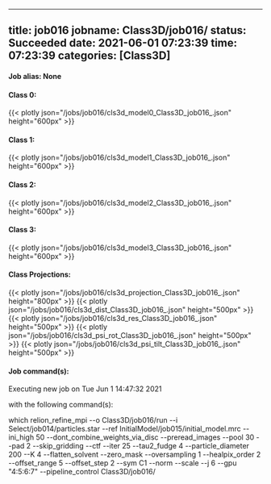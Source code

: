 
---
title: job016
jobname: Class3D/job016/
status: Succeeded
date: 2021-06-01 07:23:39
time: 07:23:39
categories: [Class3D]
---

#### Job alias: None

#### Class 0:
{{< plotly json="/jobs/job016/cls3d_model0_Class3D_job016_.json" height="600px" >}}
#### Class 1:
{{< plotly json="/jobs/job016/cls3d_model1_Class3D_job016_.json" height="600px" >}}
#### Class 2:
{{< plotly json="/jobs/job016/cls3d_model2_Class3D_job016_.json" height="600px" >}}
#### Class 3:
{{< plotly json="/jobs/job016/cls3d_model3_Class3D_job016_.json" height="600px" >}}
#### Class Projections:
{{< plotly json="/jobs/job016/cls3d_projection_Class3D_job016_.json" height="800px" >}}
{{< plotly json="/jobs/job016/cls3d_dist_Class3D_job016_.json" height="500px" >}}
{{< plotly json="/jobs/job016/cls3d_res_Class3D_job016_.json" height="500px" >}}
{{< plotly json="/jobs/job016/cls3d_psi_rot_Class3D_job016_.json" height="500px" >}}
{{< plotly json="/jobs/job016/cls3d_psi_tilt_Class3D_job016_.json" height="500px" >}}

#### Job command(s):


 
 Executing new job on Tue Jun  1 14:47:32 2021
 
 with the following command(s): 

which relion_refine_mpi --o Class3D/job016/run --i Select/job014/particles.star --ref InitialModel/job015/initial_model.mrc --ini_high 50 --dont_combine_weights_via_disc --preread_images  --pool 30 --pad 2  --skip_gridding  --ctf --iter 25 --tau2_fudge 4 --particle_diameter 200 --K 4 --flatten_solvent --zero_mask --oversampling 1 --healpix_order 2 --offset_range 5 --offset_step 2 --sym C1 --norm --scale  --j 6 --gpu "4:5:6:7"  --pipeline_control Class3D/job016/
 
 


